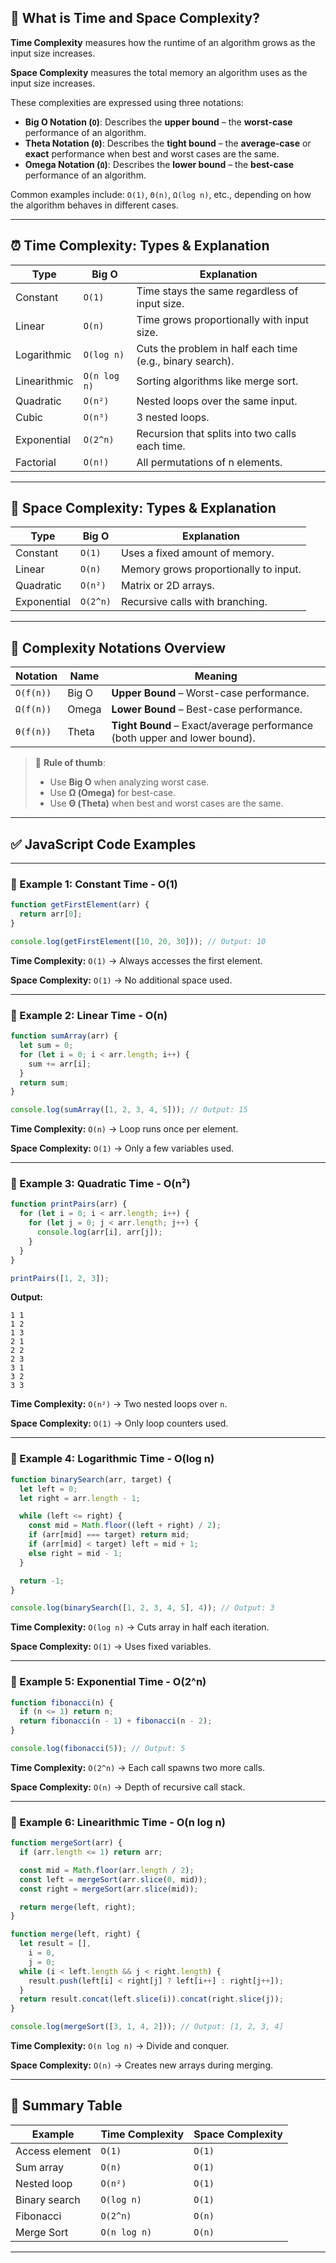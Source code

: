 ## 🧠 What is Time and Space Complexity?

**Time Complexity** measures how the runtime of an algorithm grows as the input size increases.

**Space Complexity** measures the total memory an algorithm uses as the input size increases.

These complexities are expressed using three notations:

- **Big O Notation (`O`)**: Describes the **upper bound** – the **worst-case** performance of an algorithm.
- **Theta Notation (`Θ`)**: Describes the **tight bound** – the **average-case** or **exact** performance when best and worst cases are the same.
- **Omega Notation (`Ω`)**: Describes the **lower bound** – the **best-case** performance of an algorithm.

Common examples include:
`O(1)`, `Θ(n)`, `Ω(log n)`, etc., depending on how the algorithm behaves in different cases.

---

## ⏰ Time Complexity: Types & Explanation

| Type         | Big O        | Explanation                                               |
| ------------ | ------------ | --------------------------------------------------------- |
| Constant     | `O(1)`       | Time stays the same regardless of input size.             |
| Linear       | `O(n)`       | Time grows proportionally with input size.                |
| Logarithmic  | `O(log n)`   | Cuts the problem in half each time (e.g., binary search). |
| Linearithmic | `O(n log n)` | Sorting algorithms like merge sort.                       |
| Quadratic    | `O(n²)`      | Nested loops over the same input.                         |
| Cubic        | `O(n³)`      | 3 nested loops.                                           |
| Exponential  | `O(2^n)`     | Recursion that splits into two calls each time.           |
| Factorial    | `O(n!)`      | All permutations of n elements.                           |

---

## 💾 Space Complexity: Types & Explanation

| Type        | Big O    | Explanation                           |
| ----------- | -------- | ------------------------------------- |
| Constant    | `O(1)`   | Uses a fixed amount of memory.        |
| Linear      | `O(n)`   | Memory grows proportionally to input. |
| Quadratic   | `O(n²)`  | Matrix or 2D arrays.                  |
| Exponential | `O(2^n)` | Recursive calls with branching.       |

---

## 📘 Complexity Notations Overview

| Notation  | Name  | Meaning                                                                   |
| --------- | ----- | ------------------------------------------------------------------------- |
| `O(f(n))` | Big O | **Upper Bound** – Worst-case performance.                                 |
| `Ω(f(n))` | Omega | **Lower Bound** – Best-case performance.                                  |
| `Θ(f(n))` | Theta | **Tight Bound** – Exact/average performance (both upper and lower bound). |

> 🔑 **Rule of thumb**:
>
> - Use **Big O** when analyzing worst case.
> - Use **Ω (Omega)** for best-case.
> - Use **Θ (Theta)** when best and worst cases are the same.

---

## ✅ JavaScript Code Examples

---

### 🔹 Example 1: Constant Time - O(1)

```js
function getFirstElement(arr) {
  return arr[0];
}

console.log(getFirstElement([10, 20, 30])); // Output: 10
```

**Time Complexity:** `O(1)` → Always accesses the first element.

**Space Complexity:** `O(1)` → No additional space used.

---

### 🔹 Example 2: Linear Time - O(n)

```js
function sumArray(arr) {
  let sum = 0;
  for (let i = 0; i < arr.length; i++) {
    sum += arr[i];
  }
  return sum;
}

console.log(sumArray([1, 2, 3, 4, 5])); // Output: 15
```

**Time Complexity:** `O(n)` → Loop runs once per element.

**Space Complexity:** `O(1)` → Only a few variables used.

---

### 🔹 Example 3: Quadratic Time - O(n²)

```js
function printPairs(arr) {
  for (let i = 0; i < arr.length; i++) {
    for (let j = 0; j < arr.length; j++) {
      console.log(arr[i], arr[j]);
    }
  }
}

printPairs([1, 2, 3]);
```

**Output:**

```
1 1
1 2
1 3
2 1
2 2
2 3
3 1
3 2
3 3
```

**Time Complexity:** `O(n²)` → Two nested loops over `n`.

**Space Complexity:** `O(1)` → Only loop counters used.

---

### 🔹 Example 4: Logarithmic Time - O(log n)

```js
function binarySearch(arr, target) {
  let left = 0;
  let right = arr.length - 1;

  while (left <= right) {
    const mid = Math.floor((left + right) / 2);
    if (arr[mid] === target) return mid;
    if (arr[mid] < target) left = mid + 1;
    else right = mid - 1;
  }

  return -1;
}

console.log(binarySearch([1, 2, 3, 4, 5], 4)); // Output: 3
```

**Time Complexity:** `O(log n)` → Cuts array in half each iteration.

**Space Complexity:** `O(1)` → Uses fixed variables.

---

### 🔹 Example 5: Exponential Time - O(2^n)

```js
function fibonacci(n) {
  if (n <= 1) return n;
  return fibonacci(n - 1) + fibonacci(n - 2);
}

console.log(fibonacci(5)); // Output: 5
```

**Time Complexity:** `O(2^n)` → Each call spawns two more calls.

**Space Complexity:** `O(n)` → Depth of recursive call stack.

---

### 🔹 Example 6: Linearithmic Time - O(n log n)

```js
function mergeSort(arr) {
  if (arr.length <= 1) return arr;

  const mid = Math.floor(arr.length / 2);
  const left = mergeSort(arr.slice(0, mid));
  const right = mergeSort(arr.slice(mid));

  return merge(left, right);
}

function merge(left, right) {
  let result = [],
    i = 0,
    j = 0;
  while (i < left.length && j < right.length) {
    result.push(left[i] < right[j] ? left[i++] : right[j++]);
  }
  return result.concat(left.slice(i)).concat(right.slice(j));
}

console.log(mergeSort([3, 1, 4, 2])); // Output: [1, 2, 3, 4]
```

**Time Complexity:** `O(n log n)` → Divide and conquer.

**Space Complexity:** `O(n)` → Creates new arrays during merging.

---

## 📌 Summary Table

| Example        | Time Complexity | Space Complexity |
| -------------- | --------------- | ---------------- |
| Access element | `O(1)`          | `O(1)`           |
| Sum array      | `O(n)`          | `O(1)`           |
| Nested loop    | `O(n²)`         | `O(1)`           |
| Binary search  | `O(log n)`      | `O(1)`           |
| Fibonacci      | `O(2^n)`        | `O(n)`           |
| Merge Sort     | `O(n log n)`    | `O(n)`           |

---
